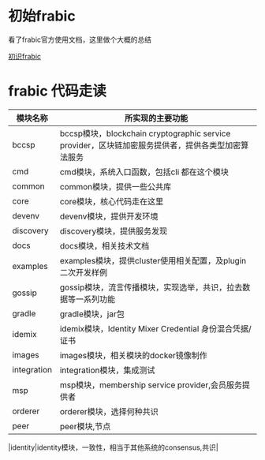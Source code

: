 # 初始frabic
看了frabic官方使用文档，这里做个大概的总结

[初识frabic](https://github.com/harrylee2015/share/blob/master/frabic/%E5%88%9D%E5%A7%8Bfrabic.md)






# frabic 代码走读

|模块名称 |所实现的主要功能|
|-|-|
|bccsp|bccsp模块，blockchain cryptographic service provider，区块链加密服务提供者，提供各类型加密算法服务|
|cmd|cmd模块，系统入口函数，包括cli 都在这个模块|
|common|common模块，提供一些公共库|
|core|core模块，核心代码走在这里|
|devenv|devenv模块，提供开发环境|
|discovery|discovery模块，提供服务发现|
|docs|docs模块，相关技术文档|
|examples|examples模块，提供cluster使用相关配置，及plugin二次开发样例|
|gossip|gossip模块，流言传播模块，实现选举，共识，拉去数据等一系列功能|
|gradle|gradle模块，jar包|
|idemix|idemix模块，Identity Mixer Credential 身份混合凭据/证书|
|images|images模块，相关模块的docker镜像制作|
|integration|integration模块，集成测试|
|msp|msp模块，membership service provider,会员服务提供者|
|orderer|orderer模块，选择何种共识|
|peer|peer模块,节点|
















|identity|identity模块，一致性，相当于其他系统的consensus,共识|
